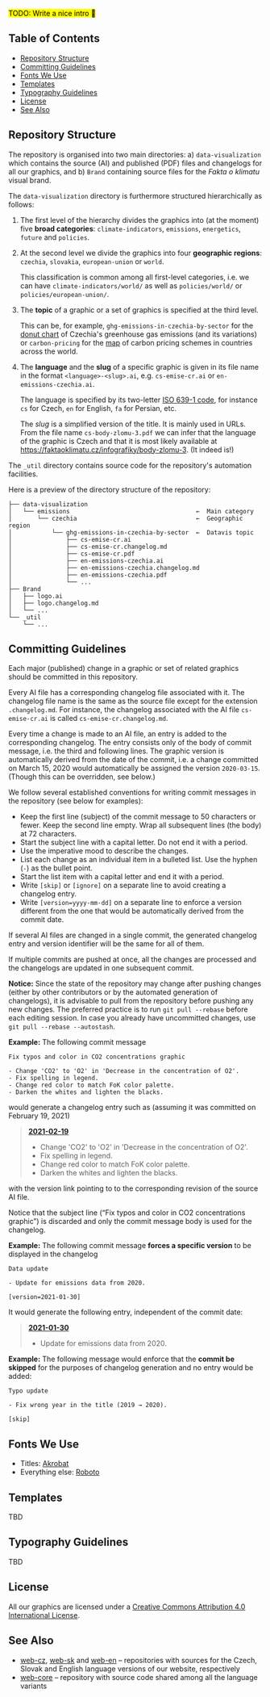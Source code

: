 <mark>TODO: Write a nice intro 🌱</mark>

## Table of Contents

* [Repository Structure](#repository-structure)
* [Committing Guidelines](#committing-guidelines)
* [Fonts We Use](#fonts-we-use)
* [Templates](#templates)
* [Typography Guidelines](#typography-guidelines)
* [License](#license)
* [See Also](#see-also)

## Repository Structure

The repository is organised into two main directories: a) `data-visualization` which contains the source (AI) and published (PDF) files and changelogs for all our graphics, and b) `Brand` containing source files for the _Fakta o klimatu_ visual brand.

The `data-visualization` directory is furthermore structured hierarchically as follows:

1.  The first level of the hierarchy divides the graphics into (at the moment) five **broad categories**: `climate-indicators`, `emissions`, `energetics`, `future` and `policies`.
2.  At the second level we divide the graphics into four **geographic regions**: `czechia`, `slovakia`, `european-union` or `world`.

    This classification is common among all first-level categories, i.e. we can have `climate-indicators/world/` as well as `policies/world/` or `policies/european-union/`.
3.  The **topic** of a graphic or a set of graphics is specified at the third level.

    This can be, for example, `ghg-emissions-in-czechia-by-sector` for the [donut chart](https://faktaoklimatu.cz/infografiky/emise-cr-detail) of Czechia's greenhouse gas emissions (and its variations) or `carbon-pricing` for the [map](https://faktaoklimatu.cz/infografiky/zpoplatneni-emisi-svet) of carbon pricing schemes in countries across the world.
4.  The **language** and the **slug** of a specific graphic is given in its file name in the format `<language>-<slug>.ai`, e.g. `cs-emise-cr.ai` or `en-emissions-czechia.ai`.

    The language is specified by its two-letter [ISO 639-1 code](https://en.wikipedia.org/wiki/List_of_ISO_639-1_codes), for instance `cs` for Czech, `en` for English, `fa` for Persian, etc.

    The _slug_ is a simplified version of the title. It is mainly used in URLs. From the file name `cs-body-zlomu-3.pdf` we can infer that the language of the graphic is Czech and that it is most likely available at <https://faktaoklimatu.cz/infografiky/body-zlomu-3>. (It indeed is!)

The `_util` directory contains source code for the repository's automation facilities.

Here is a preview of the directory structure of the repository:

    ├── data-visualization
    │   └── emissions                                   ←  Main category
    │       └── czechia                                 ←  Geographic region
    │           └── ghg-emissions-in-czechia-by-sector  ←  Datavis topic
    │               ├── cs-emise-cr.ai
    │               ├── cs-emise-cr.changelog.md
    │               ├── cs-emise-cr.pdf
    │               ├── en-emissions-czechia.ai
    │               ├── en-emissions-czechia.changelog.md
    │               ├── en-emissions-czechia.pdf
    │               └── ...
    ├── Brand
    │   ├── logo.ai
    │   ├── logo.changelog.md
    │   └── ...
    └── _util
        └── ...

## Committing Guidelines

Each major (published) change in a graphic or set of related graphics should be committed in this repository.

Every AI file has a corresponding changelog file associated with it. The changelog file name is the same as the source file except for the extension `.changelog.md`. For instance, the changelog associated with the AI file `cs-emise-cr.ai` is called `cs-emise-cr.changelog.md`.

Every time a change is made to an AI file, an entry is added to the corresponding changelog. The entry consists only of the body of commit message, i.e. the third and following lines. The graphic version is automatically derived from the date of the commit, i.e. a change committed on March 15, 2020 would automatically be assigned the version `2020-03-15`. (Though this can be overridden, see below.)

We follow several established conventions for writing commit messages in the repository (see below for examples):

* Keep the first line (subject) of the commit message to 50 characters or fewer. Keep the second line empty. Wrap all subsequent lines (the body) at 72 characters.
* Start the subject line with a capital letter. Do not end it with a period.
* Use the imperative mood to describe the changes.
* List each change as an individual item in a bulleted list. Use the hyphen (`-`) as the bullet point.
* Start the list item with a capital letter and end it with a period.
* Write `[skip]` or `[ignore]` on a separate line to avoid creating a changelog entry.
* Write `[version=yyyy-mm-dd]` on a separate line to enforce a version different from the one that would be automatically derived from the commit date.

If several AI files are changed in a single commit, the generated changelog entry and version identifier will be the same for all of them.

If multiple commits are pushed at once, all the changes are processed and the changelogs are updated in one subsequent commit.

**Notice:** Since the state of the repository may change after pushing changes (either by other contributors or by the automated generation of changelogs), it is advisable to pull from the repository before pushing any new changes. The preferred practice is to run `git pull --rebase` before each editing session. In case you already have uncommitted changes, use `git pull --rebase --autostash`.

**Example:** The following commit message

    Fix typos and color in CO2 concentrations graphic

    - Change 'CO2' to 'O2' in 'Decrease in the concentration of O2'.
    - Fix spelling in legend.
    - Change red color to match FoK color palette.
    - Darken the whites and lighten the blacks.

would generate a changelog entry such as (assuming it was committed on February 19, 2021)

>   [**2021-02-19**](#)
>
>   - Change 'CO2' to 'O2' in 'Decrease in the concentration of O2'.
>   - Fix spelling in legend.
>   - Change red color to match FoK color palette.
>   - Darken the whites and lighten the blacks.

with the version link pointing to to the corresponding revision of the source AI file.

Notice that the subject line (“Fix typos and color in CO2 concentrations graphic”) is discarded and only the commit message body is used for the changelog.

**Example:** The following commit message **forces a specific version** to be displayed in the changelog

    Data update

    - Update for emissions data from 2020.

    [version=2021-01-30]

It would generate the following entry, independent of the commit date:

>   [**2021-01-30**](#)
>
>   - Update for emissions data from 2020.

**Example:** The following message would enforce that the **commit be skipped** for the purposes of changelog generation and no entry would be added:

    Typo update

    - Fix wrong year in the title (2019 → 2020).

    [skip]

## Fonts We Use

- Titles: [Akrobat](https://www.fontfabric.com/fonts/akrobat/)
- Everything else: [Roboto](https://fonts.google.com/specimen/Roboto)

## Templates

TBD

## Typography Guidelines

TBD

## License

All our graphics are licensed under a [Creative Commons Attribution 4.0 International License](https://creativecommons.org/licenses/by/4.0/).

## See Also

* [web-cz](https://github.com/faktaoklimatu/web-cz), [web-sk](https://github.com/faktaoklimatu/web-sk) and [web-en](https://github.com/faktaoklimatu/web-en) – repositories with sources for the Czech, Slovak and English language versions of our website, respectively
* [web-core](https://github.com/faktaoklimatu/web-core) – repository with source code shared among all the language variants
